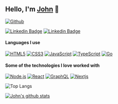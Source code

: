 ## Hello, I'm [John](https://www.johnbioux.fr) 👋

[![Github](https://img.shields.io/github/followers/salimcodes?label=Follow&style=social)](https://github.com/alcjohn)


[![Linkedin Badge](https://img.shields.io/badge/-linkedin-blue?style=flat-square&logo=Linkedin&logoColor=white&link=https://www.linkedin.com/in/john-bioux/)](https://www.linkedin.com/in/john-bioux/)
[![Linkedin Badge](https://img.shields.io/badge/-mail-red?style=flat-square&logo=gmail&logoColor=white&link=https://www.linkedin.com/in/john-bioux/)](mailto:john.bioux@gmail.com)

#### Languages I use

[![HTML5](https://img.shields.io/badge/-HTML5-000000?style=flat&logo=html5)](https://developer.mozilla.org/fr/docs/Web/Guide/HTML/HTML5)
[![CSS3](https://img.shields.io/badge/-CSS3-000000?style=flat&logo=css3&logoColor=1572B6)](https://developer.mozilla.org/fr/docs/Web/CSS)
[![JavaScript](https://img.shields.io/badge/-JavaScript-000000?style=flat&logo=javascript)](https://developer.mozilla.org/fr/docs/Web/JavaScript)
[![TypeScript](https://img.shields.io/badge/-TypeScript-000000?style=flat&logo=typescript&logoColor=007ACC)](https://www.typescriptlang.org/)
[![Go](https://img.shields.io/badge/-Go-000000?style=flat&logo=go)](https://golang.org/)

#### Some of the technologies I love worked with

[![Node.js](https://img.shields.io/badge/-Node.js-222222?style=flat&logo=node.js&logoColor=339933)](https://nodejs.org/en/)
[![React](https://img.shields.io/badge/-React-222222?style=flat&logo=React&logoColor=61DAFB)](https://fr.reactjs.org/)
[![GraphQL](https://img.shields.io/badge/-GraphQL-222222?style=flat&logo=graphql&logoColor=E10098)](https://graphql.org/)
[![Nextjs](https://img.shields.io/badge/-Next.js-222222?style=flat&logo=next.js&logoColor=white)](https://nextjs.org/)

![Top Langs](https://github-readme-stats.vercel.app/api/top-langs/?username=alcjohn&theme=vue)

[![John's github stats](https://github-readme-stats.vercel.app/api?username=alcjohn)](https://github.com/alcjohn/github-readme-stats&theme=vue)

